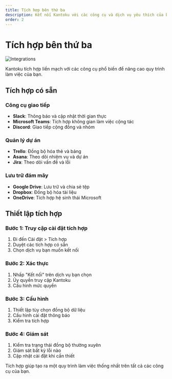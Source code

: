 ```yaml
---
title: Tích hợp bên thứ ba
description: Kết nối Kantoku với các công cụ và dịch vụ yêu thích của bạn.
order: 2
---
```


# Tích hợp bên thứ ba

![Integrations](/figma-designs/instruction-14.png)

Kantoku tích hợp liền mạch với các công cụ phổ biến để nâng cao quy trình làm việc của bạn.

## Tích hợp có sẵn

### Công cụ giao tiếp
- **Slack**: Thông báo và cập nhật thời gian thực
- **Microsoft Teams**: Tích hợp không gian làm việc cộng tác
- **Discord**: Giao tiếp cộng đồng và nhóm

### Quản lý dự án
- **Trello**: Đồng bộ hóa thẻ và bảng
- **Asana**: Theo dõi nhiệm vụ và dự án
- **Jira**: Theo dõi vấn đề và lỗi

### Lưu trữ đám mây
- **Google Drive**: Lưu trữ và chia sẻ tệp
- **Dropbox**: Đồng bộ hóa tài liệu
- **OneDrive**: Tích hợp hệ sinh thái Microsoft

## Thiết lập tích hợp

### Bước 1: Truy cập cài đặt tích hợp
1. Đi đến Cài đặt > Tích hợp
2. Duyệt các tích hợp có sẵn
3. Chọn dịch vụ bạn muốn kết nối

### Bước 2: Xác thực
1. Nhấp "Kết nối" trên dịch vụ bạn chọn
2. Ủy quyền truy cập Kantoku
3. Cấu hình mức quyền

### Bước 3: Cấu hình
1. Thiết lập tùy chọn đồng bộ dữ liệu
2. Cấu hình cài đặt thông báo
3. Kiểm tra tích hợp

### Bước 4: Giám sát
1. Kiểm tra trạng thái đồng bộ thường xuyên
2. Giám sát bất kỳ lỗi nào
3. Cập nhật cài đặt khi cần thiết

Tích hợp giúp tạo ra một quy trình làm việc thống nhất trên tất cả các công cụ của bạn.
